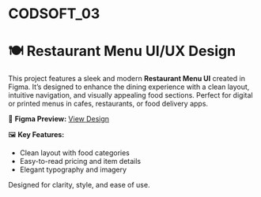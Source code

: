 # CODSOFT_03
# 🍽️ Restaurant Menu UI/UX Design

This project features a sleek and modern **Restaurant Menu UI** created in Figma. It’s designed to enhance the dining experience with a clean layout, intuitive navigation, and visually appealing food sections. Perfect for digital or printed menus in cafes, restaurants, or food delivery apps.

🔗 **Figma Preview:** [View Design](https://www.figma.com/proto/hEq1LvFVJtOWAfyY3v7aXs/Untitled?node-id=0-1&t=ddLBHk7b4ehg0exX-1)

🖼️ **Key Features:**
- Clean layout with food categories
- Easy-to-read pricing and item details
- Elegant typography and imagery

Designed for clarity, style, and ease of use.
